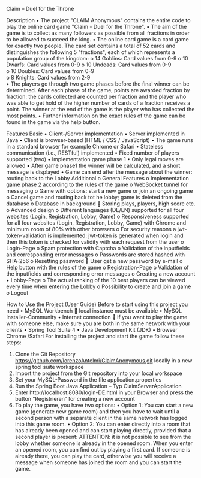 
Claim – Duel for the Throne

Description
•	The project "CLAIM Anonymous" contains the entire code to play the online card game "Claim - Duel for the Throne". 
•	The aim of the game is to collect as many followers as possible from all fractions in order to be allowed to succeed the king.
•	The online card game is a card game for exactly two people. The card set contains a total of 52 cards and distinguishes the following 5 "fractions", each of which represents a population group of the kingdom: 
o	14 Goblins: Card values from 0-9 
o	10 Dwarfs: Card values from 0-9
o	10 Undeads: Card values from 0-9  
o	10 Doubles: Card values from 0-9  
o	8 Knights: Card values from 2-9  
•	The players go through two game phases before the final winner can be determined. After each phase of the game, points are awarded fraction by fraction: the cards collected are counted per fraction and the player who was able to get hold of the higher number of cards of a fraction receives a point. The winner at the end of the game is the player who has collected the most points. 
•	Further information on the exact rules of the game can be found in the game via the help button.

Features
Basic
•	Client-/Server implementation
•	Server implemented in Java 
•	Client is browser-based (HTML / CSS / JavaScript) 
•	The game runs in a standard browser for example Chrome or Safari
•	Stateless communication (i.e., RESTful) implemented
•	Fixed number of players supported (two) 
•	Implementation game phase 1 
•	Only legal moves are allowed
•	After game phase1 the winner will be calculated, and a short message is displayed
•	Game can end after the message about the winner: routing back to the Lobby
Additional 
o	General Features
o	Implementation game phase 2 according to the rules of the game
o	WebSocket tunnel for messaging
o	Game with options: start a new game or join an ongoing game
o	Cancel game and routing back tot he lobby; game is deleted from the database 
o	Database in background  Storing plays, players, high score etc.
o	Advanced design 
o	Different languages (DE/EN) supported for all four websites (Login, Registration, Lobby, Game) 
o	Responsiveness supported for all four websites (Login, Registration, Lobby, Game) with Chrome and minimum zoom of 80% with other browsers
o	For security reasons a jwt-token-validation is implemented: jwt-token is generated when login and then this token is checked for validity with each request from the user
o	Login-Page
o	Spam protection with Captcha
o	Validation of the inputfields and corresponding error messages
o	Passwords are stored hashed with SHA-256 
o	Resetting password  User get a new password by e-mail
o	Help button with the rules of the game
o	Registration-Page
o	Validation of the inputfields and corresponding error messages
o	Creating a new account
•	Lobby-Page
o	The actual ranking of the 10 best players can be viewed every time when entering the Lobby
o	Possibility to create and join a game 
o	Logout 


How to Use the Project (User Guide)
Before to start using this project you need
•	MySQL Workbench  local instance must be available
•	MySQL Installer-Community 
•	Internet connection  If you want to play the game with someone else, make sure you are both in the same network with your clients
•	Spring Tool Suite 4 
•	Java Development Kit (JDK)
•	Browser Chrome /Safari
For installing the project and start the game follow these steps: 
1.	Clone the Git Repository https://github.com/lorenzoAntelmi/ClaimAnonymous.git locally in a new spring tool suite workspace
2.	Import the project from the Git repository into your local workspace 
3.	Set your MySQL-Password in the file application.properties
4.	Run the Spring Boot Java Application – Typ ClaimServerApplication
5.	Enter http://localhost:8080/login-DE.html in your Browser and press the button “Registrieren” for creating a new account
6.	To play the game, you have two options: 
•	Option 1: You can start a new game (generate new game room) and then you have to wait until a second person with a separate client in the same network has logged into this game room.
•	Option 2: You can enter directly into a room that has already been opened and can start playing directly, provided that a second player is present: ATTENTION: it is not possible to see from the lobby whether someone is already in the opened room. When you enter an opened room, you can find out by playing a first card. If someone is already there, you can play the card, otherwise you will receive a message when someone has joined the room and you can start the game.


